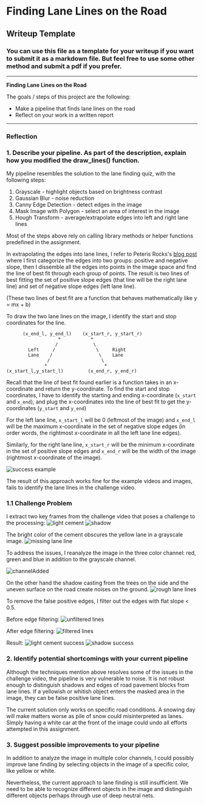 # **Finding Lane Lines on the Road** 

## Writeup Template

### You can use this file as a template for your writeup if you want to submit it as a markdown file. But feel free to use some other method and submit a pdf if you prefer.

---

**Finding Lane Lines on the Road**

The goals / steps of this project are the following:
* Make a pipeline that finds lane lines on the road
* Reflect on your work in a written report


[//]: # (Image References)
[successExample]: ./test_images_output/whiteCarLaneSwitch.jpg "Success Example"
[lightCement]:
./test_images/challenge_light_cement.jpg
"Challenge 1"
[shadow]:
./test_images/challenge_shadow.jpg
"Challenge 2"
[missingLaneEdges]: ./test_images_edges_fail/challenge_light_cement.jpg "Obscure Lane Lines on Light Cement"
[rougeLaneEdges]: ./test_images_edges_fail/challenge_shadow.jpg "Uneven road surface"
[unfilteredLines]: ./test_images_lines_fail/challenge_shadow.jpg "Unfiltered Lines"
[filteredLines]:
./test_images_lines_filtered/challenge_shadow.jpg "Filtered Lines"
[channelAdded]: ./test_images_edges_channel/challenge_light_cement.jpg "Color Channel Combined"
[Challenge1Succ]: ./test_images_output/challenge_light_cement.jpg "Light Cement"
[Challenge2Succ]: ./test_images_output/challenge_shadow.jpg "Shadow"

---

### Reflection

### 1. Describe your pipeline. As part of the description, explain how you modified the draw_lines() function.

My pipeline resembles the solution to the lane finding quiz, with the following steps:

1. Grayscale - highlight objects based on brightness contrast
2. Gaussian Blur - noise reduction
3. Canny Edge Detection - detect edges in the image
4. Mask Image with Polygon - select an area of interest in the image
5. Hough Transform - average/extrapolate edges into left and right lane lines 

Most of the steps above rely on calling library methods or helper functions predefined in the assignment.

In extrapolating the edges into lane lines, I refer to Peteris Rocks's [blog post](https://peteris.rocks/blog/extrapolate-lines-with-numpy-polyfit/) where I first categorize the edges into two groups: positive and negative slope, then I dissemble all the edges into points in the image space and find the line of best fit through each group of points. The result is two lines of best fitting the set of positive slope edges (that line will be the right lane line) and set of negative slope edges (left lane line).

(These two lines of best fit are a function that behaves mathematically like y = mx + b)

To draw the two lane lines on the image, I identify the start and stop coordinates for the line.

          (x_end_l, y_end_l)    (x_start_r, y_start_r)
                       *           *
                      /             \
            Left     /               \     Right
            Lane    /                 \    Lane
                   /                   \
                  *                     *
    (x_start_l,y_start_l)         (x_end_r, y_end_r)

Recall that the line of best fit found earlier is a function takes in an x-coordinate and return the y-coordinate. To find the start and stop coordinates, I have to identify the starting and ending x-coordinate (`x_start` and `x_end`), and plug the x-coordinates into the line of best fit to get the y-coordinates (`y_start` and `y_end`) 

For the left lane line, `x_start_l` will be 0 (leftmost of the image) and `x_end_l` will be the maximum x-coordinate in the set of negative slope edges (in order words, the rightmost x-coordinate in all the left lane line edges).

Similarly, for the right lane line, `x_start_r` will be the minimum x-coordinate in the set of positive slope edges and `x_end_r` will be the width of the image (rightmost x-coordinate of the image).

![success example][successExample]

The result of this approach works fine for the example videos and images, fails to identify the lane lines in the challenge video.

### 1.1 Challenge Problem

I extract two key frames from the challenge video that poses a challenge to the processing:
![light cement][lightCement]
![shadow][shadow]

The bright color of the cement obscures the yellow lane in a grayscale image.
![missing lane line][missingLaneEdges]

To address the issues, I reanalyze the image in the three color channel: red, green and blue in addition to the grayscale channel.

![channelAdded]

On the other hand the shadow casting from the trees on the side and the uneven surface on the road create noises on the ground.
![rough lane lines][rougeLaneEdges]

To remove the false positive edges, I filter out the edges with flat slope < 0.5. 

Before edge filtering:
![unfiltered lines][unfilteredLines]

After edge filtering:
![filtered lines][filteredLines]

Result:
![light cement success][Challenge1Succ]
![shadow success][Challenge2Succ]

### 2. Identify potential shortcomings with your current pipeline

Although the techniques mention above resolves some of the issues in the challenge video, the pipeline is very vulnerable to noise. It is not robust enough to distinguish shadows and edges of road pavement blocks from lane lines. If a yellowish or whitish object enters the masked area in the image, they can be false positive lane lines. 

The current solution only works on specific road conditions. A snowing day will make matters worse as pile of snow could misinterpreted as lanes. Simply having a white car at the front of the image could undo all efforts attempted in this assignment.

### 3. Suggest possible improvements to your pipeline

In addition to analyze the image in multiple color channels, I could possibly improve lane finding by selecting objects in the image of a specific color, like yellow or white. 

Nevertheless, the current approach to lane finding is still insufficient. We need to be able to recognize different objects in the image and distinguish different objects perhaps through use of deep neutral nets.
